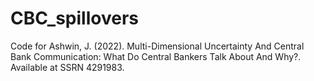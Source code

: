 # CBC_spillovers
Code for Ashwin, J. (2022). Multi-Dimensional Uncertainty And Central Bank Communication: What Do Central Bankers Talk About And Why?. Available at SSRN 4291983.

